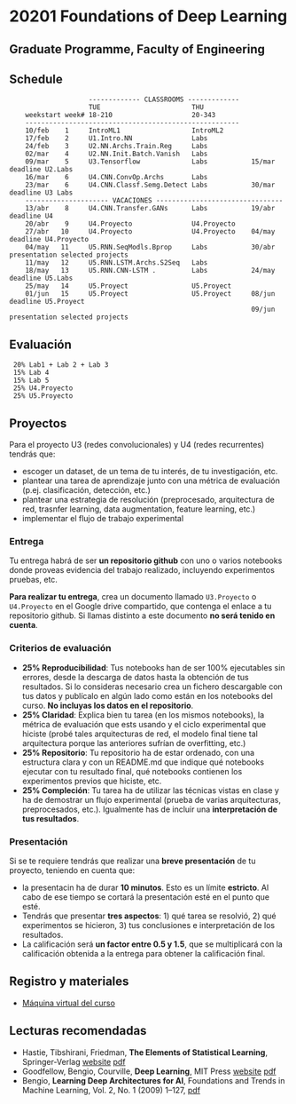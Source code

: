# 20201 Foundations of Deep Learning

## Graduate Programme, Faculty of Engineering


## Schedule
                        ------------- CLASSROOMS -------------
                        TUE                       THU
        weekstart week# 18-210                    20-343
        ------------------------------------------------------
        10/feb    1     IntroML1                  IntroML2     
        17/feb    2     U1.Intro.NN               Labs      
        24/feb    3     U2.NN.Archs.Train.Reg     Labs
        02/mar    4     U2.NN.Init.Batch.Vanish   Labs 
        09/mar    5     U3.Tensorflow             Labs           15/mar deadline U2.Labs            
        16/mar    6     U4.CNN.ConvOp.Archs       Labs 
        23/mar    6     U4.CNN.Classf.Semg.Detect Labs           30/mar deadline U3 Labs 
        --------------------- VACACIONES --------------------------------
        13/abr    8     U4.CNN.Transfer.GANs      Labs           19/abr deadline U4
        20/abr    9     U4.Proyecto               U4.Proyecto
        27/abr   10     U4.Proyecto               U4.Proyecto    04/may deadline U4.Proyecto
        04/may   11     U5.RNN.SeqModls.Bprop     Labs           30/abr presentation selected projects
        11/may   12     U5.RNN.LSTM.Archs.S2Seq   Labs
        18/may   13     U5.RNN.CNN-LSTM .         Labs           24/may deadline U5.Labs
        25/may   14     U5.Proyect                U5.Proyect
	    01/jun   15     U5.Proyect                U5.Proyect     08/jun deadline U5.Proyect
                                                                 09/jun presentation selected projects
    
## Evaluación
 
     20% Lab1 + Lab 2 + Lab 3
     15% Lab 4
     15% Lab 5
     25% U4.Proyecto
     25% U5.Proyecto
     
## Proyectos

Para el proyecto U3 (redes convolucionales) y U4 (redes recurrentes) tendrás que:

- escoger un dataset, de un tema de tu interés, de tu investigación, etc.
- plantear una tarea de aprendizaje junto con una métrica de evaluación (p.ej. clasificación, detección, etc.)
- plantear una estrategia de resolución (preprocesado, arquitectura de red, trasnfer learning, data augmentation, feature learning, etc.)
- implementar el flujo de trabajo experimental

### Entrega

Tu entrega habrá de ser **un repositorio github** con uno o varios notebooks donde proveas evidencia del trabajo realizado, incluyendo experimentos pruebas, etc.

**Para realizar tu entrega**, crea un documento llamado `U3.Proyecto` o `U4.Proyecto` en el Google drive compartido, que contenga el enlace a tu repositorio github. Si llamas distinto a este documento **no será tenido en cuenta**.

### Criterios de evaluación

- **25% Reproducibilidad**: Tus notebooks han de ser 100% ejecutables sin errores, desde la descarga de datos hasta la obtención de tus resultados. Si lo consideras necesario crea un fichero descargable con tus datos y publícalo en algún lado como están en los notebooks del curso. **No incluyas los datos en el repositorio**.
- **25% Claridad**: Explica bien tu tarea (en los mismos notebooks), la métrica de evaluación que ests usando y el ciclo experimental que hiciste (probé tales arquitecturas de red, el modelo final tiene tal arquitectura porque las anteriores sufrían de overfitting, etc.) 
- **25% Repositorio**: Tu repositorio ha de estar ordenado, con una estructura clara y con un README.md que indique qué notebooks ejecutar con tu resultado final, qué notebooks contienen los experimentos previos que hiciste, etc.
- **25% Compleción**: Tu tarea ha de utilizar las técnicas vistas en clase y ha de demostrar un flujo experimental (prueba de varias arquitecturas, preprocesados, etc.). Igualmente has de incluir una **interpretación de tus resultados**.

### Presentación

Si se te requiere tendrás que realizar una **breve presentación** de tu proyecto, teniendo en cuenta que:

- la presentacin ha de durar **10 minutos**. Esto es un límite **estricto**. Al cabo de ese tiempo se cortará la presentación esté en el punto que esté.
- Tendrás que presentar **tres aspectos**: 1) qué tarea se resolvió, 2) qué experimentos se hicieron, 3) tus conclusiones e interpretación de los resultados.
- La calificación será **un factor entre 0.5 y 1.5**, que se multiplicará con la calificación obtenida a la entrega para obtener la calificación final.

 ## Registro y materiales
 
 - [Máquina virtual del curso](https://drive.google.com/file/d/1ybeLv2nwBfssKN0-ulbmw9o_20SpjF7W/view?usp=sharing)

## Lecturas recomendadas

- Hastie, Tibshirani, Friedman, **The Elements of Statistical Learning**, Springer-Verlag [website](https://web.stanford.edu/~hastie/ElemStatLearn/) [pdf](https://web.stanford.edu/~hastie/ElemStatLearn/printings/ESLII_print12.pdf)
- Goodfellow, Bengio, Courville, **Deep Learning**, MIT Press [website](https://www.deeplearningbook.org/) [pdf](https://github.com/janishar/mit-deep-learning-book-pdf)
- Bengio, **Learning Deep Architectures for AI**, Foundations and Trends in
Machine Learning, Vol. 2, No. 1 (2009) 1–127, [pdf](http://www.iro.umontreal.ca/~bengioy/papers/ftml_book.pdf)
